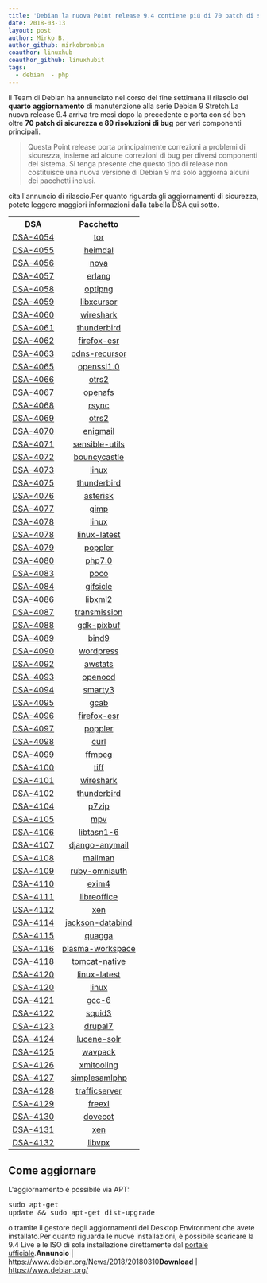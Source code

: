 ```yaml
---
title: 'Debian la nuova Point release 9.4 contiene piú di 70 patch di sicurezza e 89 bugfix'
date: 2018-03-13
layout: post
author: Mirko B.
author_github: mirkobrombin
coauthor: linuxhub
coauthor_github: linuxhubit
tags:
  - debian  - php
---
```

Il Team di Debian ha annunciato nel corso del fine settimana il rilascio del <strong>quarto</strong> <strong>aggiornamento</strong> di manutenzione alla serie Debian 9 Stretch.La nuova release 9.4 arriva tre mesi dopo la precedente e porta con sé ben oltre <strong>70 patch di sicurezza e 89 risoluzioni di bug</strong> per vari componenti principali.<blockquote>Questa Point release porta principalmente correzioni a problemi di sicurezza, insieme ad alcune correzioni di bug per diversi componenti del sistema. Si tenga presente che questo tipo di release non costituisce una nuova versione di Debian 9 ma solo aggiorna alcuni dei pacchetti inclusi.</blockquote>cita l'annuncio di rilascio.Per quanto riguarda gli aggiornamenti di sicurezza, potete leggere maggiori informazioni dalla tabella DSA qui sotto.<table border="0" summary=""><tbody><tr><th>DSA</th><th>Pacchetto</th></tr><tr><td align="center"><a href="https://www.debian.org/security/2017/dsa-4054">DSA-4054</a></td><td align="center"><a href="https://packages.debian.org/src:tor">tor</a></td></tr><tr><td align="center"><a href="https://www.debian.org/security/2017/dsa-4055">DSA-4055</a></td><td align="center"><a href="https://packages.debian.org/src:heimdal">heimdal</a></td></tr><tr><td align="center"><a href="https://www.debian.org/security/2017/dsa-4056">DSA-4056</a></td><td align="center"><a href="https://packages.debian.org/src:nova">nova</a></td></tr><tr><td align="center"><a href="https://www.debian.org/security/2017/dsa-4057">DSA-4057</a></td><td align="center"><a href="https://packages.debian.org/src:erlang">erlang</a></td></tr><tr><td align="center"><a href="https://www.debian.org/security/2017/dsa-4058">DSA-4058</a></td><td align="center"><a href="https://packages.debian.org/src:optipng">optipng</a></td></tr><tr><td align="center"><a href="https://www.debian.org/security/2017/dsa-4059">DSA-4059</a></td><td align="center"><a href="https://packages.debian.org/src:libxcursor">libxcursor</a></td></tr><tr><td align="center"><a href="https://www.debian.org/security/2017/dsa-4060">DSA-4060</a></td><td align="center"><a href="https://packages.debian.org/src:wireshark">wireshark</a></td></tr><tr><td align="center"><a href="https://www.debian.org/security/2017/dsa-4061">DSA-4061</a></td><td align="center"><a href="https://packages.debian.org/src:thunderbird">thunderbird</a></td></tr><tr><td align="center"><a href="https://www.debian.org/security/2017/dsa-4062">DSA-4062</a></td><td align="center"><a href="https://packages.debian.org/src:firefox-esr">firefox-esr</a></td></tr><tr><td align="center"><a href="https://www.debian.org/security/2017/dsa-4063">DSA-4063</a></td><td align="center"><a href="https://packages.debian.org/src:pdns-recursor">pdns-recursor</a></td></tr><tr><td align="center"><a href="https://www.debian.org/security/2017/dsa-4065">DSA-4065</a></td><td align="center"><a href="https://packages.debian.org/src:openssl1.0">openssl1.0</a></td></tr><tr><td align="center"><a href="https://www.debian.org/security/2017/dsa-4066">DSA-4066</a></td><td align="center"><a href="https://packages.debian.org/src:otrs2">otrs2</a></td></tr><tr><td align="center"><a href="https://www.debian.org/security/2017/dsa-4067">DSA-4067</a></td><td align="center"><a href="https://packages.debian.org/src:openafs">openafs</a></td></tr><tr><td align="center"><a href="https://www.debian.org/security/2017/dsa-4068">DSA-4068</a></td><td align="center"><a href="https://packages.debian.org/src:rsync">rsync</a></td></tr><tr><td align="center"><a href="https://www.debian.org/security/2017/dsa-4069">DSA-4069</a></td><td align="center"><a href="https://packages.debian.org/src:otrs2">otrs2</a></td></tr><tr><td align="center"><a href="https://www.debian.org/security/2017/dsa-4070">DSA-4070</a></td><td align="center"><a href="https://packages.debian.org/src:enigmail">enigmail</a></td></tr><tr><td align="center"><a href="https://www.debian.org/security/2017/dsa-4071">DSA-4071</a></td><td align="center"><a href="https://packages.debian.org/src:sensible-utils">sensible-utils</a></td></tr><tr><td align="center"><a href="https://www.debian.org/security/2017/dsa-4072">DSA-4072</a></td><td align="center"><a href="https://packages.debian.org/src:bouncycastle">bouncycastle</a></td></tr><tr><td align="center"><a href="https://www.debian.org/security/2017/dsa-4073">DSA-4073</a></td><td align="center"><a href="https://packages.debian.org/src:linux">linux</a></td></tr><tr><td align="center"><a href="https://www.debian.org/security/2017/dsa-4075">DSA-4075</a></td><td align="center"><a href="https://packages.debian.org/src:thunderbird">thunderbird</a></td></tr><tr><td align="center"><a href="https://www.debian.org/security/2017/dsa-4076">DSA-4076</a></td><td align="center"><a href="https://packages.debian.org/src:asterisk">asterisk</a></td></tr><tr><td align="center"><a href="https://www.debian.org/security/2017/dsa-4077">DSA-4077</a></td><td align="center"><a href="https://packages.debian.org/src:gimp">gimp</a></td></tr><tr><td align="center"><a href="https://www.debian.org/security/2018/dsa-4078">DSA-4078</a></td><td align="center"><a href="https://packages.debian.org/src:linux">linux</a></td></tr><tr><td align="center"><a href="https://www.debian.org/security/2018/dsa-4078">DSA-4078</a></td><td align="center"><a href="https://packages.debian.org/src:linux-latest">linux-latest</a></td></tr><tr><td align="center"><a href="https://www.debian.org/security/2018/dsa-4079">DSA-4079</a></td><td align="center"><a href="https://packages.debian.org/src:poppler">poppler</a></td></tr><tr><td align="center"><a href="https://www.debian.org/security/2018/dsa-4080">DSA-4080</a></td><td align="center"><a href="https://packages.debian.org/src:php7.0">php7.0</a></td></tr><tr><td align="center"><a href="https://www.debian.org/security/2018/dsa-4083">DSA-4083</a></td><td align="center"><a href="https://packages.debian.org/src:poco">poco</a></td></tr><tr><td align="center"><a href="https://www.debian.org/security/2018/dsa-4084">DSA-4084</a></td><td align="center"><a href="https://packages.debian.org/src:gifsicle">gifsicle</a></td></tr><tr><td align="center"><a href="https://www.debian.org/security/2018/dsa-4086">DSA-4086</a></td><td align="center"><a href="https://packages.debian.org/src:libxml2">libxml2</a></td></tr><tr><td align="center"><a href="https://www.debian.org/security/2018/dsa-4087">DSA-4087</a></td><td align="center"><a href="https://packages.debian.org/src:transmission">transmission</a></td></tr><tr><td align="center"><a href="https://www.debian.org/security/2018/dsa-4088">DSA-4088</a></td><td align="center"><a href="https://packages.debian.org/src:gdk-pixbuf">gdk-pixbuf</a></td></tr><tr><td align="center"><a href="https://www.debian.org/security/2018/dsa-4089">DSA-4089</a></td><td align="center"><a href="https://packages.debian.org/src:bind9">bind9</a></td></tr><tr><td align="center"><a href="https://www.debian.org/security/2018/dsa-4090">DSA-4090</a></td><td align="center"><a href="https://packages.debian.org/src:wordpress">wordpress</a></td></tr><tr><td align="center"><a href="https://www.debian.org/security/2018/dsa-4092">DSA-4092</a></td><td align="center"><a href="https://packages.debian.org/src:awstats">awstats</a></td></tr><tr><td align="center"><a href="https://www.debian.org/security/2018/dsa-4093">DSA-4093</a></td><td align="center"><a href="https://packages.debian.org/src:openocd">openocd</a></td></tr><tr><td align="center"><a href="https://www.debian.org/security/2018/dsa-4094">DSA-4094</a></td><td align="center"><a href="https://packages.debian.org/src:smarty3">smarty3</a></td></tr><tr><td align="center"><a href="https://www.debian.org/security/2018/dsa-4095">DSA-4095</a></td><td align="center"><a href="https://packages.debian.org/src:gcab">gcab</a></td></tr><tr><td align="center"><a href="https://www.debian.org/security/2018/dsa-4096">DSA-4096</a></td><td align="center"><a href="https://packages.debian.org/src:firefox-esr">firefox-esr</a></td></tr><tr><td align="center"><a href="https://www.debian.org/security/2018/dsa-4097">DSA-4097</a></td><td align="center"><a href="https://packages.debian.org/src:poppler">poppler</a></td></tr><tr><td align="center"><a href="https://www.debian.org/security/2018/dsa-4098">DSA-4098</a></td><td align="center"><a href="https://packages.debian.org/src:curl">curl</a></td></tr><tr><td align="center"><a href="https://www.debian.org/security/2018/dsa-4099">DSA-4099</a></td><td align="center"><a href="https://packages.debian.org/src:ffmpeg">ffmpeg</a></td></tr><tr><td align="center"><a href="https://www.debian.org/security/2018/dsa-4100">DSA-4100</a></td><td align="center"><a href="https://packages.debian.org/src:tiff">tiff</a></td></tr><tr><td align="center"><a href="https://www.debian.org/security/2018/dsa-4101">DSA-4101</a></td><td align="center"><a href="https://packages.debian.org/src:wireshark">wireshark</a></td></tr><tr><td align="center"><a href="https://www.debian.org/security/2018/dsa-4102">DSA-4102</a></td><td align="center"><a href="https://packages.debian.org/src:thunderbird">thunderbird</a></td></tr><tr><td align="center"><a href="https://www.debian.org/security/2018/dsa-4104">DSA-4104</a></td><td align="center"><a href="https://packages.debian.org/src:p7zip">p7zip</a></td></tr><tr><td align="center"><a href="https://www.debian.org/security/2018/dsa-4105">DSA-4105</a></td><td align="center"><a href="https://packages.debian.org/src:mpv">mpv</a></td></tr><tr><td align="center"><a href="https://www.debian.org/security/2018/dsa-4106">DSA-4106</a></td><td align="center"><a href="https://packages.debian.org/src:libtasn1-6">libtasn1-6</a></td></tr><tr><td align="center"><a href="https://www.debian.org/security/2018/dsa-4107">DSA-4107</a></td><td align="center"><a href="https://packages.debian.org/src:django-anymail">django-anymail</a></td></tr><tr><td align="center"><a href="https://www.debian.org/security/2018/dsa-4108">DSA-4108</a></td><td align="center"><a href="https://packages.debian.org/src:mailman">mailman</a></td></tr><tr><td align="center"><a href="https://www.debian.org/security/2018/dsa-4109">DSA-4109</a></td><td align="center"><a href="https://packages.debian.org/src:ruby-omniauth">ruby-omniauth</a></td></tr><tr><td align="center"><a href="https://www.debian.org/security/2018/dsa-4110">DSA-4110</a></td><td align="center"><a href="https://packages.debian.org/src:exim4">exim4</a></td></tr><tr><td align="center"><a href="https://www.debian.org/security/2018/dsa-4111">DSA-4111</a></td><td align="center"><a href="https://packages.debian.org/src:libreoffice">libreoffice</a></td></tr><tr><td align="center"><a href="https://www.debian.org/security/2018/dsa-4112">DSA-4112</a></td><td align="center"><a href="https://packages.debian.org/src:xen">xen</a></td></tr><tr><td align="center"><a href="https://www.debian.org/security/2018/dsa-4114">DSA-4114</a></td><td align="center"><a href="https://packages.debian.org/src:jackson-databind">jackson-databind</a></td></tr><tr><td align="center"><a href="https://www.debian.org/security/2018/dsa-4115">DSA-4115</a></td><td align="center"><a href="https://packages.debian.org/src:quagga">quagga</a></td></tr><tr><td align="center"><a href="https://www.debian.org/security/2018/dsa-4116">DSA-4116</a></td><td align="center"><a href="https://packages.debian.org/src:plasma-workspace">plasma-workspace</a></td></tr><tr><td align="center"><a href="https://www.debian.org/security/2018/dsa-4118">DSA-4118</a></td><td align="center"><a href="https://packages.debian.org/src:tomcat-native">tomcat-native</a></td></tr><tr><td align="center"><a href="https://www.debian.org/security/2018/dsa-4120">DSA-4120</a></td><td align="center"><a href="https://packages.debian.org/src:linux-latest">linux-latest</a></td></tr><tr><td align="center"><a href="https://www.debian.org/security/2018/dsa-4120">DSA-4120</a></td><td align="center"><a href="https://packages.debian.org/src:linux">linux</a></td></tr><tr><td align="center"><a href="https://www.debian.org/security/2018/dsa-4121">DSA-4121</a></td><td align="center"><a href="https://packages.debian.org/src:gcc-6">gcc-6</a></td></tr><tr><td align="center"><a href="https://www.debian.org/security/2018/dsa-4122">DSA-4122</a></td><td align="center"><a href="https://packages.debian.org/src:squid3">squid3</a></td></tr><tr><td align="center"><a href="https://www.debian.org/security/2018/dsa-4123">DSA-4123</a></td><td align="center"><a href="https://packages.debian.org/src:drupal7">drupal7</a></td></tr><tr><td align="center"><a href="https://www.debian.org/security/2018/dsa-4124">DSA-4124</a></td><td align="center"><a href="https://packages.debian.org/src:lucene-solr">lucene-solr</a></td></tr><tr><td align="center"><a href="https://www.debian.org/security/2018/dsa-4125">DSA-4125</a></td><td align="center"><a href="https://packages.debian.org/src:wavpack">wavpack</a></td></tr><tr><td align="center"><a href="https://www.debian.org/security/2018/dsa-4126">DSA-4126</a></td><td align="center"><a href="https://packages.debian.org/src:xmltooling">xmltooling</a></td></tr><tr><td align="center"><a href="https://www.debian.org/security/2018/dsa-4127">DSA-4127</a></td><td align="center"><a href="https://packages.debian.org/src:simplesamlphp">simplesamlphp</a></td></tr><tr><td align="center"><a href="https://www.debian.org/security/2018/dsa-4128">DSA-4128</a></td><td align="center"><a href="https://packages.debian.org/src:trafficserver">trafficserver</a></td></tr><tr><td align="center"><a href="https://www.debian.org/security/2018/dsa-4129">DSA-4129</a></td><td align="center"><a href="https://packages.debian.org/src:freexl">freexl</a></td></tr><tr><td align="center"><a href="https://www.debian.org/security/2018/dsa-4130">DSA-4130</a></td><td align="center"><a href="https://packages.debian.org/src:dovecot">dovecot</a></td></tr><tr><td align="center"><a href="https://www.debian.org/security/2018/dsa-4131">DSA-4131</a></td><td align="center"><a href="https://packages.debian.org/src:xen">xen</a></td></tr><tr><td align="center"><a href="https://www.debian.org/security/2018/dsa-4132">DSA-4132</a></td><td align="center"><a href="https://packages.debian.org/src:libvpx">libvpx</a></td></tr></tbody></table><h2>Come aggiornare</h2>L'aggiornamento é possibile via APT:<pre>sudo apt-get update &amp;&amp; sudo apt-get dist-upgrade</pre>o tramite il gestore degli aggiornamenti del Desktop Environment che avete installato.Per quanto riguarda le nuove installazioni, è possibile scaricare la 9.4 Live e le ISO di sola installazione direttamente dal <a href="https://www.debian.org/">portale ufficiale</a>.<strong>Annuncio</strong> | <a href="https://www.debian.org/News/2018/20180310" target="_blank" rel="noopener noreferrer">https://www.debian.org/News/2018/20180310</a><strong>Download</strong> | <a href="https://www.debian.org/" target="_blank" rel="noopener noreferrer">https://www.debian.org/</a>